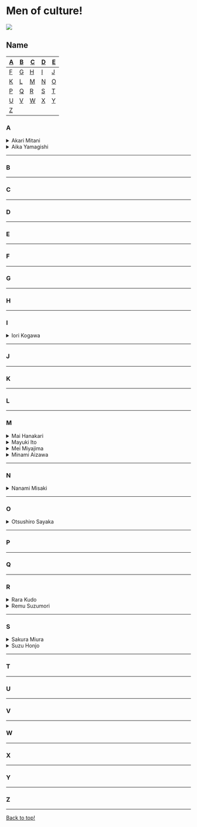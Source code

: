 # Men of culture!
<img src="https://media.giphy.com/media/xWeHqN9rYl0A0kKL9b/giphy-downsized.gif">

## Name
| [A](#A) | [B](#B) | [C](#C) | [D](#D) | [E](#E) |
|---|---|---|---|---|
| [F](#F) | [G](#G) | [H](#H) | [I](#I) | [J](#J) |
| [K](#K) | [L](#L) | [M](#M) | [N](#N) | [O](#O) |
| [P](#P) | [Q](#Q) | [R](#R) | [S](#S) | [T](#F) |
| [U](#U) | [V](#V) | [W](#W) | [X](#X) | [Y](#Y) |
| [Z](#Z) |


### A
<details>
<summary>Akari Mitani</summary>
<br>
<img src="https://upload.wikimedia.org/wikipedia/commons/thumb/c/c5/Akari_Mitani_IMG_5811-2.jpg/800px-Akari_Mitani_IMG_5811-2.jpg" width="100">
 <br>
 HND-772
 <br>
 DASD-824
</details>

<details>
<summary>Aika Yamagishi</summary>
<br>
<img src="https://static.wikia.nocookie.net/jpop/images/c/c6/Img_member_shirt_yamagishi_aika.png/revision/latest/scale-to-width-down/350?cb=20200914182449" width="100">
 <br>
 PRED-140
</details>

---
### B
---

### C
---

### D
---

### E
---

### F
---

### G
---

### H
---

### I
<details>
<summary>Iori Kogawa</summary>
<br>
<img src="https://javmodel.com/javdata/uploads/iori_kogawa150.jpg" width="100">
 <br>
STAR-578
 <br>
STAR-549
 <br>
STAR-469
 <br>
</details>

---

### J
---

### K
---

### L
---

### M
<details>
<summary>Mai Hanakari</summary>
<br>
<img src="https://javmodel.com/javdata/uploads/cawd207.jpg" width="100">
 <br>
 CAWD-163
</details>

<details>
<summary>Mayuki Ito</summary>
<br>
<img src="https://external-preview.redd.it/jRJmHCXXmvgY0Da-NBD0JqYPIRESHmUBaIXqsxcapIA.jpg?auto=webp&s=bb657095e768ad7fdd99d8fadc5657758fa82ece" width="100">
 <br>
 CAWD-163
</details>

<details>
<summary>Mei Miyajima</summary>
<br>
<img src="https://hosonhanvat.net/wp-content/uploads/2021/07/Mei-Miyajima-3.jpg" width="100">
</details>

<details>
<summary>Minami Aizawa</summary>
<br>
<img src="http://www.heydodi.com/wp-content/uploads/2020/03/Minami-Aizawa-014.jpg" width="100">
</details>

---

### N
<details>
<summary>Nanami Misaki</summary>
<br>
<img src="https://www.catdumb.tv/wp-content/uploads/2021/03/6-20.jpg" width="100">
</details>

---

### O
<details>
<summary>Otsushiro Sayaka</summary>
<br>
<img src="https://xslist.org/kojav/model2/96000/96905.jpg" width="100">
 <br>
 SSIS-152
</details>

---

### P
---

### Q
---

### R
<details>
<summary>Rara Kudo</summary>
<br>
<img src="https://cdn.japteenx.com/media/pornstars/covers/213.jpg" width="100">
 <br>
 WAAA-087
</details>

<details>
<summary>Remu Suzumori</summary>
<br>
<img src="https://w3.javsx.com/upload/star/suzumori-remu.jpg" width="100">
 <br>
 ABW-087
</details>

---

### S
<details>
<summary>Sakura Miura</summary>
<br>
<img src="https://javmodel.com/javdata/uploads/sakura_miura150.jpg" width="100">
  <br>
MIDE-761
 <br>
 MIDE-872
</details>

<details>
<summary>Suzu Honjo</summary>
<br>
<img src="https://www.catdumb.com/wp-content/uploads/2021/05/10-4.jpg" width="100">
 <br>
 STARS-353
 <br>
 STARS-322
 <br>
 STARS-372
</details>

---

### T
---

### U
---

### V
---

### W
---

### X
---

### Y
---

### Z
---

[Back to top!](#Men-of-culture)
